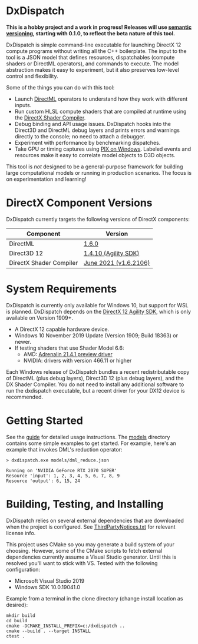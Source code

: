 # DxDispatch

**This is a hobby project and a work in progress! Releases will use [semantic versioning](https://semver.org/), starting with 0.1.0, to reflect the beta nature of this tool.**

DxDispatch is simple command-line executable for launching DirectX 12 compute programs without writing all the C++ boilerplate. The input to the tool is a JSON model that defines resources, dispatchables (compute shaders or DirectML operators), and commands to execute. The model abstraction makes it easy to experiment, but it also preserves low-level control and flexibility.

Some of the things you can do with this tool:
- Launch [DirectML](https://github.com/Microsoft/directml) operators to understand how they work with different inputs.
- Run custom HLSL compute shaders that are compiled at runtime using the [DirectX Shader Compiler](https://github.com/Microsoft/DirectXShaderCompiler).
- Debug binding and API usage issues. DxDispatch hooks into the Direct3D and DirectML debug layers and prints errors and warnings directly to the console; no need to attach a debugger.
- Experiment with performance by benchmarking dispatches.
- Take GPU or timing captures using [PIX on Windows](https://devblogs.microsoft.com/pix/download/). Labeled events and resources make it easy to correlate model objects to D3D objects.

This tool is *not* designed to be a general-purpose framework for building large computational models or running in production scenarios. The focus is on experimentation and learning!

# DirectX Component Versions

DxDispatch currently targets the following versions of DirectX components:

| Component               | Version                                                                                            |
| ----------------------- | -------------------------------------------------------------------------------------------------- |
| DirectML                | [1.6.0](https://www.nuget.org/packages/Microsoft.AI.DirectML/1.5.1)                                |
| Direct3D 12             | [1.4.10 (Agility SDK)](https://www.nuget.org/packages/Microsoft.Direct3D.D3D12/1.4.10)             |
| DirectX Shader Compiler | [June 2021 (v1.6.2106)](https://github.com/microsoft/DirectXShaderCompiler/releases/tag/v1.6.2106) |

# System Requirements

DxDispatch is currently only available for Windows 10, but support for WSL is planned. DxDispatch depends on the [DirectX 12 Agility SDK](https://devblogs.microsoft.com/directx/announcing-dx12agility/), which is only available on Version 1909+.

- A DirectX 12 capable hardware device.
- Windows 10 November 2019 Update (Version 1909; Build 18363) or newer.
- If testing shaders that use Shader Model 6.6:
  - AMD: [Adrenalin 21.4.1 preview driver](https://www.amd.com/en/support/kb/release-notes/rn-rad-win-21-4-1-dx12-agility-sdk)
  - NVIDIA: drivers with version 466.11 or higher

Each Windows release of DxDispatch bundles a recent redistributable copy of DirectML (plus debug layers), Direct3D 12 (plus debug layers), and the DX Shader Compiler. You do not need to install any additional software to run the dxdispatch executable, but a recent driver for your DX12 device is recommended.

# Getting Started

See the [guide](doc/Guide.md) for detailed usage instructions. The [models](./models) directory contains some simple examples to get started. For example, here's an example that invokes DML's reduction operator:

```
> dxdispatch.exe models/dml_reduce.json

Running on 'NVIDIA GeForce RTX 2070 SUPER'
Resource 'input': 1, 2, 3, 4, 5, 6, 7, 8, 9
Resource 'output': 6, 15, 24
```

# Building, Testing, and Installing

DxDispatch relies on several external dependencies that are downloaded when the project is configured. See [ThirdPartyNotices.txt](./ThirdPartyNotices.txt) for relevant license info.

This project uses CMake so you may generate a build system of your choosing. However, some of the CMake scripts to fetch external dependencies currently assume a Visual Studio generator. Until this is resolved you'll want to stick with VS. Tested with the following configuration:
- Microsoft Visual Studio 2019
- Windows SDK 10.0.19041.0

Example from a terminal in the clone directory (change install location as desired):

```
mkdir build
cd build
cmake -DCMAKE_INSTALL_PREFIX=c:/dxdispatch ..
cmake --build . --target INSTALL
ctest .
```
